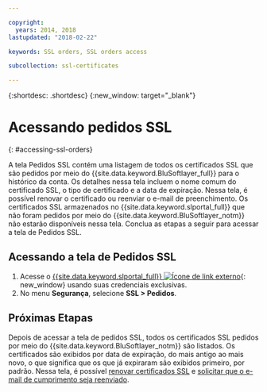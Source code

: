 ```yaml
---

copyright:
  years: 2014, 2018
lastupdated: "2018-02-22"

keywords: SSL orders, SSL orders access

subcollection: ssl-certificates

---
```


{:shortdesc: .shortdesc}
{:new_window: target="_blank"}

# Acessando pedidos SSL
{: #accessing-ssl-orders}

A tela Pedidos SSL contém uma listagem de todos os certificados SSL que são pedidos por meio do
{{site.data.keyword.BluSoftlayer_full}} para o histórico da conta. Os detalhes nessa tela incluem o nome comum do certificado SSL, o tipo de certificado e a data de expiração. Nessa tela, é possível renovar o certificado ou reenviar o e-mail de preenchimento. Os certificados SSL armazenados no {{site.data.keyword.slportal_full}} que não foram pedidos por meio do {{site.data.keyword.BluSoftlayer_notm}} não estarão disponíveis nessa tela. Conclua as etapas a seguir para acessar a tela de Pedidos SSL.

## Acessando a tela de Pedidos SSL

1. Acesse o [{{site.data.keyword.slportal_full}} ![Ícone de link externo](../../icons/launch-glyph.svg "Ícone de link externo")](https://control.softlayer.com/){: new_window} usando suas credenciais exclusivas.
2. No menu **Segurança**, selecione **SSL > Pedidos**.

## Próximas Etapas

Depois de acessar a tela de pedidos SSL, todos os certificados SSL pedidos por meio do {{site.data.keyword.BluSoftlayer_notm}} são listados. Os certificados são exibidos por data de expiração, do mais antigo ao mais novo, o que significa que os que já expiraram são exibidos primeiro, por padrão. Nessa tela, é possível [renovar certificados SSL](/docs/infrastructure/ssl-certificates?topic=ssl-certificates-renewing-ssl-certificates) e [solicitar que o e-mail de cumprimento seja reenviado](/docs/infrastructure/ssl-certificates?topic=ssl-certificates-requesting-an-ssl-certificate-fulfillment-email).
